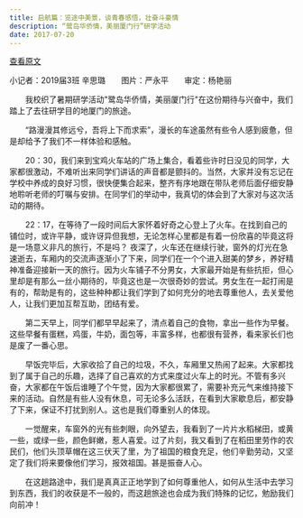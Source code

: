 ```yaml
---
title: 启航篇：览途中美景，谈青春感悟，壮奋斗豪情
description: “鹭岛华侨情，美丽厦门行”研学活动
date: 2017-07-20
---
```


[查看原文](https://www.meipian.cn/ogruql7)

小记者：2019届3班 辛思璐　　图片：严永平　　审定：杨艳丽

　　我校织了暑期研学活动"鹭岛华侨情，美丽厦门行"在这份期待与兴奋中，我们踏上了去往研学目的地厦门的旅途。

　　“路漫漫其修远兮，吾将上下而求索”，漫长的车途虽然有些令人感到疲惫，但是却给予了我们不一样体验和感触。

　　20：30，我们来到宝鸡火车站的广场上集合，看着些许时日没见的同学，大家都很激动，不难听出来同学们讲话的声音都是颤抖的。当然，大家并没有忘记在学校中养成的良好习惯，很快便集合起来，整齐有序地跟在带队老师后面仔细安静地聆听老师的叮嘱与安排。在同学们的举动中，我真切的体会到了大家对与这次活动的期待。

　　22：17，在等待了一段时间后大家怀着好奇之心登上了火车。在找到自己的铺位时，或许平静，或许讶异但我想，无论怎样心里都是有着一份欣喜的毕竟这将是一场意义非凡的旅行，不是吗？ 夜深了，火车还在继续行驶，窗外的灯光在急速逝去，车厢内的交流声逐渐小了下来，同学们在一个个进入甜美的梦乡，养好精神准备迎接新一天的旅行。因为火车铺子不分男女，大家最开始是有些抗拒，但心里却是有那么一丝小期待的，毕竟这也是一次很奇妙的尝试。男女生在一起打闹是有的，帮助是有的，这些种种都让我们学到了如何充分的地去尊重他人，去关爱他人，让我们更加互帮互助，团结有爱。

　　第二天早上，同学们都早早起来了，清点着自己的食物，拿出一些作为早餐。这些早餐有蛋糕，鸡蛋，牛奶，面包等，丰富多样，也都很有营养，看来家长们也是废了一番心思。

　　早饭完毕后，大家收拾了自己的垃圾，不久，车厢里又热闹了起来。大家都找到了属于自己的乐趣，选择了自己喜欢的方式来度过火车上的时光。不管有多兴奋，大家都在午饭后谁睡了个午觉，因为大家都很累了，需要补充元气来维持接下来的活动。自然是有些人没有休息，可无论多么活跃，在看到大家歇息后，都安静了下来，保证不打扰到别人。这也是我们尊重别人的体现。

　　一觉醒来，车窗外的光有些刺眼，向外望去，我看到了一片片水稻梯田，或黄一些，或绿一些，颜色鲜嫩，惹人喜爱。过了片刻，我又看到了在稻田里劳作的农民们，他们头顶草帽在这三伏天了里，为了祖国的粮食充足，他们辛勤劳动，又坚定了我们将来要像他们学习，报效祖国。甚是振奋人心。

　　在这趟路途中，我们是真真正正地学到了如何尊重他人，如何从生活中去学习到东西，我们的收获是不一般的，而这趟旅途也会成为我们特殊的记忆，勉励我们向前冲！
